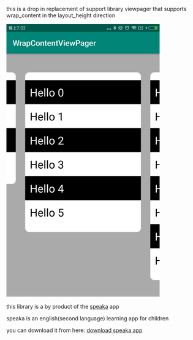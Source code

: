 this is a drop in replacement of support library viewpager that supports wrap_content in the layout_height direction

<img src="screenshot.png" width="400" alt="ScreenShot">

this library is a by product of the [speaka](http://www.speaka.live) app

speaka is an english(second language) learning app for children

you can download it from here:
[download speaka app](http://app.mi.com/details?id=com.joyworld.joyworld)